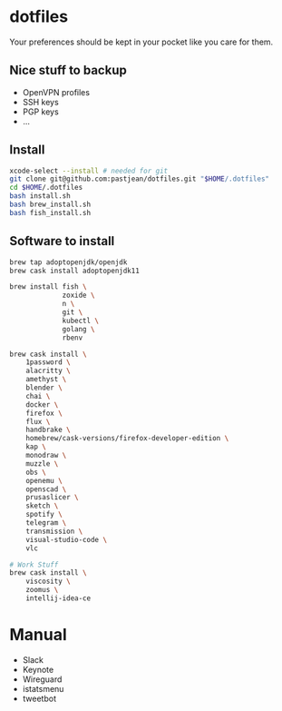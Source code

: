# dotfiles

Your preferences should be kept in your pocket like you care for them.

## Nice stuff to backup


- OpenVPN profiles
- SSH keys
- PGP keys
- ...

## Install

```sh
xcode-select --install # needed for git
git clone git@github.com:pastjean/dotfiles.git "$HOME/.dotfiles"
cd $HOME/.dotfiles
bash install.sh
bash brew_install.sh
bash fish_install.sh
```

## Software to install

```sh
brew tap adoptopenjdk/openjdk
brew cask install adoptopenjdk11

brew install fish \
             zoxide \
             n \
             git \
             kubectl \
             golang \
             rbenv

brew cask install \
    1password \
    alacritty \
    amethyst \
    blender \
    chai \
    docker \
    firefox \
    flux \
    handbrake \
    homebrew/cask-versions/firefox-developer-edition \
    kap \
    monodraw \
    muzzle \
    obs \
    openemu \
    openscad \
    prusaslicer \
    sketch \
    spotify \
    telegram \
    transmission \
    visual-studio-code \
    vlc

# Work Stuff
brew cask install \
    viscosity \
    zoomus \
    intellij-idea-ce

```

# Manual

- Slack
- Keynote
- Wireguard
- istatsmenu
- tweetbot
